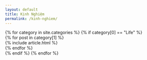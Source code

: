 ```yaml
---
layout: default
title: Kinh Nghiệm
permalink: /kinh-nghiem/
---
```

<div>
  {% for category in site.categories %}
    {% if category[0] == "Life" %}
      <div class="container">
        <div class="row">
          <div class="col col-12 col-d-10 col-m-12 push-m-0 push-d-1">
            <div class="container__inner">
              <div class="contaniner__inner-box">
                <div class="row grid">
                  {% for post in category[1] %}
                  <div class="article col col-4 col-d-6 col-m-12 grid__post">
                    {% include article.html %}
                  </div>
                  {% endfor %}
                </div>
              </div>
            </div>
          </div>
        </div>
      </div>
    {% endif %}
  {% endfor %}
</div>
